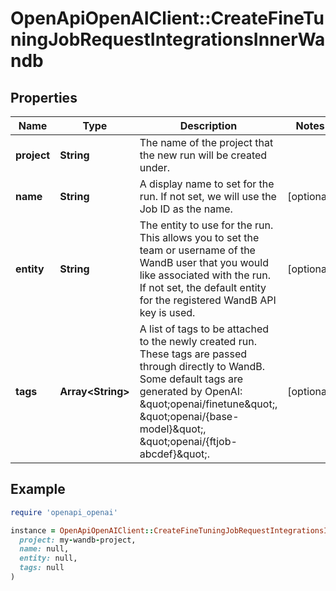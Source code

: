 # OpenApiOpenAIClient::CreateFineTuningJobRequestIntegrationsInnerWandb

## Properties

| Name | Type | Description | Notes |
| ---- | ---- | ----------- | ----- |
| **project** | **String** | The name of the project that the new run will be created under.  |  |
| **name** | **String** | A display name to set for the run. If not set, we will use the Job ID as the name.  | [optional] |
| **entity** | **String** | The entity to use for the run. This allows you to set the team or username of the WandB user that you would like associated with the run. If not set, the default entity for the registered WandB API key is used.  | [optional] |
| **tags** | **Array&lt;String&gt;** | A list of tags to be attached to the newly created run. These tags are passed through directly to WandB. Some default tags are generated by OpenAI: \&quot;openai/finetune\&quot;, \&quot;openai/{base-model}\&quot;, \&quot;openai/{ftjob-abcdef}\&quot;.  | [optional] |

## Example

```ruby
require 'openapi_openai'

instance = OpenApiOpenAIClient::CreateFineTuningJobRequestIntegrationsInnerWandb.new(
  project: my-wandb-project,
  name: null,
  entity: null,
  tags: null
)
```

